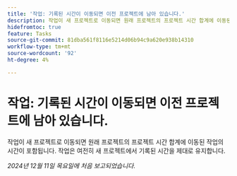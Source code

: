 ```yaml
---
title: '작업: 기록된 시간이 이동되면 이전 프로젝트에 남아 있습니다.'
description: 작업이 새 프로젝트로 이동되면 원래 프로젝트의 프로젝트 시간 합계에 이동된 작업의 시간이 포함됩니다. 작업은 여전히 새 프로젝트에서 기록된 시간을 제대로 유지합니다.
hidefromtoc: true
feature: Tasks
source-git-commit: 81dba561f8116e5214d06b94c9a620e938b14310
workflow-type: tm+mt
source-wordcount: '92'
ht-degree: 4%

---
```


# 작업: 기록된 시간이 이동되면 이전 프로젝트에 남아 있습니다.

작업이 새 프로젝트로 이동되면 원래 프로젝트의 프로젝트 시간 합계에 이동된 작업의 시간이 포함됩니다. 작업은 여전히 새 프로젝트에서 기록된 시간을 제대로 유지합니다.

_2024년 12월 11일 목요일에 처음 보고되었습니다._
